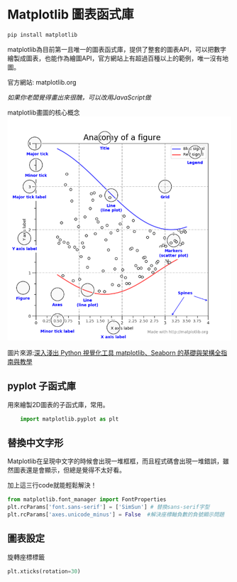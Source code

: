 # Matplotlib 圖表函式庫
```cmd
pip install matplotlib
```
matplotlib為目前第一且唯一的圖表函式庫，提供了整套的圖表API，可以把數字繪製成圖表，也能作為繪圖API，官方網站上有超過百種以上的範例，唯一沒有地圖。

官方網站: matplotlib.org

_如果你老闆覺得畫出來很醜，可以改用JavaScript做_

matplotlib畫圖的核心概念
![matplotlib](./IMG/matplotlib.png)

圖片來源:[深入淺出 Python 視覺化工具 matplotlib、Seaborn 的基礎與架構全指南與教學](https://medium.com/%E6%95%B8%E6%93%9A%E4%B8%8D%E6%AD%A2-not-only-data/%E6%B7%B1%E5%85%A5%E6%B7%BA%E5%87%BA-python-%E8%A6%96%E8%A6%BA%E5%8C%96%E5%A5%97%E4%BB%B6-matplotlib-seaborn-%E6%A0%B8%E5%BF%83%E6%8C%87%E5%8D%97%E8%88%87%E7%B9%AA%E8%A3%BD-44a47458912)

## pyplot 子函式庫

用來繪製2D圖表的子函式庫，常用。
```py
    import matplotlib.pyplot as plt
```

## 替換中文字形
Matplotlib在呈現中文字的時候會出現一堆框框，而且程式碼會出現一堆錯誤，雖然圖表還是會顯示，但總是覺得不太好看。

加上這三行code就能輕鬆解決！

```python
from matplotlib.font_manager import FontProperties 
plt.rcParams['font.sans-serif'] = ['SimSun'] # 替換sans-serif字型
plt.rcParams['axes.unicode_minus'] = False  #解決座標軸負數的負號顯示問題
```

## 圖表設定

旋轉座標標籤

```python
plt.xticks(rotation=30)
```